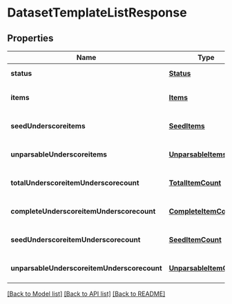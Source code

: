 # DatasetTemplateListResponse

## Properties
Name | Type | Description | Notes
------------ | ------------- | ------------- | -------------
**status** | [**Status**](Status.md) |  | [default to null]
**items** | [**Items**](Items.md) |  | [optional] [default to null]
**seedUnderscoreitems** | [**SeedItems**](SeedItems.md) |  | [optional] [default to null]
**unparsableUnderscoreitems** | [**UnparsableItems**](UnparsableItems.md) |  | [optional] [default to null]
**totalUnderscoreitemUnderscorecount** | [**TotalItemCount**](TotalItemCount.md) |  | [optional] [default to null]
**completeUnderscoreitemUnderscorecount** | [**CompleteItemCount**](CompleteItemCount.md) |  | [optional] [default to null]
**seedUnderscoreitemUnderscorecount** | [**SeedItemCount**](SeedItemCount.md) |  | [optional] [default to null]
**unparsableUnderscoreitemUnderscorecount** | [**UnparsableItemCount**](UnparsableItemCount.md) |  | [optional] [default to null]

[[Back to Model list]](../README.md#documentation-for-models) [[Back to API list]](../README.md#documentation-for-api-endpoints) [[Back to README]](../README.md)


